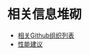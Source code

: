 # 相关信息堆砌
- [相关Github组织列表](https://julialang.org/community/organizations/)
- [性能建议](https://docs.juliacn.com/latest/manual/performance-tips/)